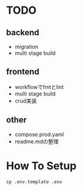 # TODO
## backend
* migration
* multi stage build

## frontend
* workflowでfmtとlint
* multi stage build
* crud実装

## other
* compose.prod.yaml
* readme.mdの整理

# How To Setup
```
cp .env.template .env
```
